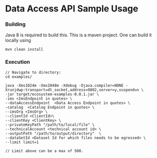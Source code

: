 # Data Access API Sample Usage

### Building
Java 8 is required to build this. This is a maven project. One can build it locally using
```
mvn clean install
```

### Execution
```
// Navigate to directory:
cd examples/

java -Xms1024m -Xmx2048m -Xdebug -Djava.compiler=NONE -Xrunjdwp:transport=dt_socket,address=9802,server=y,suspend=n \
-jar target/ecosystem-examples-0.0.1.jar \
-ims <ImsEndpoint in quotes> \
--dataAccessEndpoint  <Data Access Endpoint in quotes> \
-catalog  <Catalog Endpoint in quotes> \
--imsOrg <ImsOrg> \
--clientId <ClientId>\
--clientKey <ClientKey> \
--privateKeyPath "/path/to/local/file" \
--technicalAccount <technical account id> \
--outputPath "/path/to/output/directory"  \
--dataSetId <Dataset Id for which files needs to be egressed> \
--limit limit=1

// Limit above can be a max of 500.
```



